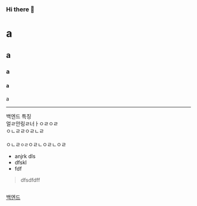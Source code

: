 ### Hi there 👋

# a
## a
### a
#### a
a

---

백엔드 특징<br>
얼ㄹ안링ㄹ너ㅏㅇㄹㅇㄹ<br>
ㅇㄴㄹㄹㅇㄹㄴㄹ<br><br>
ㅇㄴㄹ`ㅇㄹ`ㅇㄹㄴㅇㄹㄴㅇㄹ

* anjrk dls
* dfskl
* fdf

> dfsdfdff

<img src="" width="" height="">

[백엔드](https://github.com/eunjin0507/-.git)


